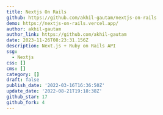 ```yaml
---
title: Nextjs On Rails
github: https://github.com/akhil-gautam/nextjs-on-rails
demo: https://nextjs-on-rails.vercel.app/
author: akhil-gautam
author_link: https://github.com/akhil-gautam
date: 2023-11-26T08:23:31.156Z
description: Next.js + Ruby on Rails API
ssg:
  - Nextjs
css: []
cms: []
category: []
draft: false
publish_date: '2022-03-16T16:36:50Z'
update_date: '2022-08-21T19:18:38Z'
github_star: 17
github_fork: 4
---
```


